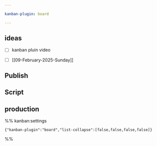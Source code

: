 ```yaml
---

kanban-plugin: board

---
```


## ideas

- [ ] kanban pluin video
- [ ] [[09-February-2025-Sunday]]


## Publish



## Script



## production





%% kanban:settings
```
{"kanban-plugin":"board","list-collapse":[false,false,false,false]}
```
%%